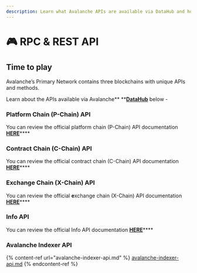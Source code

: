 ```yaml
---
description: Learn what Avalanche APIs are available via DataHub and how to use them
---
```


# 🎮 RPC & REST API

## Time to play

Avalanche’s Primary Network contains three blockchains with unique APIs and methods.

Learn about the APIs available via Avalanche** **[**DataHub**](https://datahub.figment.io/sign\_up?service=avalanche) below -

### Platform Chain (P-Chain) API

You can review the official platform chain (P-Chain) API documentation [**HERE**](https://docs.avax.network/build/avalanchego-apis/platform-chain-p-chain-api)****

### Contract Chain (C-Chain) API

You can review the official contract chain (C-Chain) API documentation [**HERE**](https://docs.avax.network/build/avalanchego-apis/contract-chain-c-chain-api)****

### Exchange Chain (X-Chain) API

You can review the official **e**xchange chain (X-Chain) API documentation [**HERE**](https://docs.avax.network/build/avalanchego-apis/exchange-chain-x-chain-api)****

### Info API

You can review the official Info API documentation [**HERE**](https://docs.avax.network/build/avalanchego-apis/info-api)****

### **Avalanche Indexer API**

{% content-ref url="avalanche-indexer-api.md" %}
[avalanche-indexer-api.md](avalanche-indexer-api.md)
{% endcontent-ref %}
